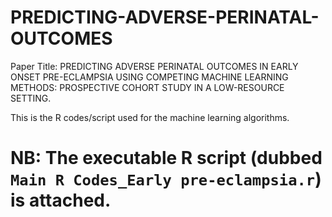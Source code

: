 # PREDICTING-ADVERSE-PERINATAL-OUTCOMES

Paper Title: PREDICTING ADVERSE PERINATAL OUTCOMES IN EARLY ONSET PRE-ECLAMPSIA USING COMPETING MACHINE LEARNING METHODS:  PROSPECTIVE COHORT STUDY IN A LOW-RESOURCE SETTING.

This is the R codes/script used for the machine learning algorithms.

# NB: The executable R script (dubbed `Main R Codes_Early pre-eclampsia.r`) is attached.

